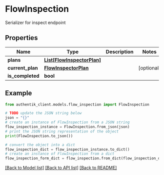 # FlowInspection

Serializer for inspect endpoint

## Properties

Name | Type | Description | Notes
------------ | ------------- | ------------- | -------------
**plans** | [**List[FlowInspectorPlan]**](FlowInspectorPlan.md) |  | 
**current_plan** | [**FlowInspectorPlan**](FlowInspectorPlan.md) |  | [optional] 
**is_completed** | **bool** |  | 

## Example

```python
from authentik_client.models.flow_inspection import FlowInspection

# TODO update the JSON string below
json = "{}"
# create an instance of FlowInspection from a JSON string
flow_inspection_instance = FlowInspection.from_json(json)
# print the JSON string representation of the object
print(FlowInspection.to_json())

# convert the object into a dict
flow_inspection_dict = flow_inspection_instance.to_dict()
# create an instance of FlowInspection from a dict
flow_inspection_form_dict = flow_inspection.from_dict(flow_inspection_dict)
```
[[Back to Model list]](../README.md#documentation-for-models) [[Back to API list]](../README.md#documentation-for-api-endpoints) [[Back to README]](../README.md)


